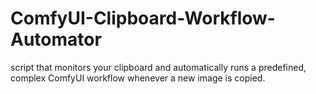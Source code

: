# ComfyUI-Clipboard-Workflow-Automator
script that monitors your clipboard and automatically runs a predefined, complex ComfyUI workflow whenever a new image is copied.
